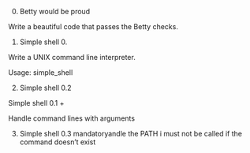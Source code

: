 0. Betty would be proud

Write a beautiful code that passes the Betty checks.

1. Simple shell 0.

Write a UNIX command line interpreter.

Usage: simple_shell

2. Simple shell 0.2

Simple shell 0.1 +

Handle command lines with arguments

3. Simple shell 0.3
mandatoryandle the PATH
   i must not be called if the command doesn’t exist
